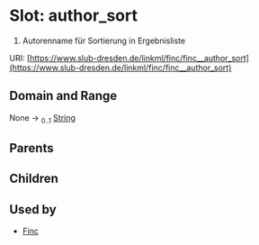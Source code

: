 
# Slot: author_sort

1. Autorenname für Sortierung in Ergebnisliste

URI: [https://www.slub-dresden.de/linkml/finc/finc__author_sort](https://www.slub-dresden.de/linkml/finc/finc__author_sort)


## Domain and Range

None &#8594;  <sub>0..1</sub> [String](types/String.md)

## Parents


## Children


## Used by

 * [Finc](Finc.md)
